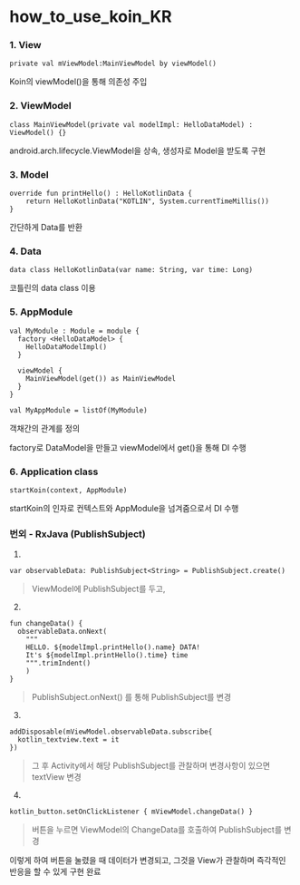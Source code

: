 # how_to_use_koin_KR


### 1. View

    private val mViewModel:MainViewModel by viewModel()


Koin의 viewModel()을 통해 의존성 주입


### 2. ViewModel

    class MainViewModel(private val modelImpl: HelloDataModel) : ViewModel() {}

android.arch.lifecycle.ViewModel을 상속, 생성자로 Model을 받도록 구현


### 3. Model


    override fun printHello() : HelloKotlinData {  
        return HelloKotlinData("KOTLIN", System.currentTimeMillis())  
    }  
    
  간단하게 Data를 반환 


### 4. Data

    data class HelloKotlinData(var name: String, var time: Long)

코틀린의 data class 이용


### 5. AppModule

    val MyModule : Module = module {  
      factory <HelloDataModel> {  
        HelloDataModelImpl()  
      }  
      
      viewModel {  
        MainViewModel(get()) as MainViewModel  
      }  
    }  
      
    val MyAppModule = listOf(MyModule)

객채간의 관계를 정의

factory로 DataModel을 만들고 viewModel에서 get()을 통해 DI 수행


### 6. Application class

    startKoin(context, AppModule)

startKoin의 인자로 컨텍스트와 AppModule을 넘겨줌으로서 DI 수행


### 번외 - RxJava (PublishSubject)
1.

    var observableData: PublishSubject<String> = PublishSubject.create()

> ViewModel에 PublishSubject를 두고,


2.

    fun changeData() {  
      observableData.onNext(  
        """  
        HELLO. ${modelImpl.printHello().name} DATA! 
        It's ${modelImpl.printHello().time} time
        """.trimIndent()  
        )  
    }

> PublishSubject.onNext() 를 통해 PublishSubject를 변경


3.

    addDisposable(mViewModel.observableData.subscribe{  
      kotlin_textview.text = it  
    })
    

> 그 후 Activity에서 해당 PublishSubject를 관찰하며 변경사항이 있으면 textView 변경

4.

    kotlin_button.setOnClickListener { mViewModel.changeData() }

> 버튼을 누르면 ViewModel의 ChangeData를 호출하여 PublishSubject를 변경


이렇게 하여 버튼을 눌렸을 때 데이터가 변경되고, 그것을 View가 관찰하며 즉각적인 반응을 할 수 있게 구현 완료
